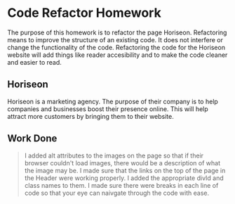 # Code Refactor Homework
The purpose of this homework is to refactor the page Horiseon.
Refactoring means to improve the structure of an existing code. It does not interfere or change the functionality of the code.
Refactoring the code for the Horiseon website will add things like reader accesibility and to make the code cleaner and easier to read.

## Horiseon

Horiseon is a marketing agency. The purpose of their company is to help companies and businesses boost their presence online. 
This will help attract more customers by bringing them to their website.

## Work Done

> I added alt attributes to the images on the page so that if their browser couldn't load images, there would be a description of what the image may be.
> I made sure that the links on the top of the page in the Header were working properly. I added the appropriate divId and class names to them.
> I made sure there were breaks in each line of code so that your eye can naivgate through the code with ease.
